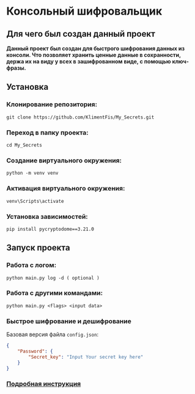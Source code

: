 # Консольный шифровальщик

## Для чего был создан данный проект

**Данный проект был создан для быстрого шифрования данных из консоли. Что позволяет хранить ценные данные в сохранности, держа их на виду у всех в зашифрованном виде, с помощью ключ-фразы.**

## Установка

### Клонирование репозитория:

```
git clone https://github.com/KlimentFis/My_Secrets.git
```

### Переход в папку проекта:

```
cd My_Secrets
```

### Создание виртуального окружения:

```
python -m venv venv
```

### Активация виртуального окружения:

```
venv\Scripts\activate
```

### Установка зависимостей:

```
pip install pycryptodome==3.21.0
```

## Запуск проекта
### Работа с логом:
```
python main.py log -d ( optional )
```

### Работа с другими командами:
```
python main.py <flags> <input data>
```

### Быстрое шифрование и дешифрование

Базовая версия файла `config.json`:

```json
{
    "Password": {
        "Secret_key": "Input Your secret key here"
    }
}
```

### [Подробная инструкция](docs/usage.md)